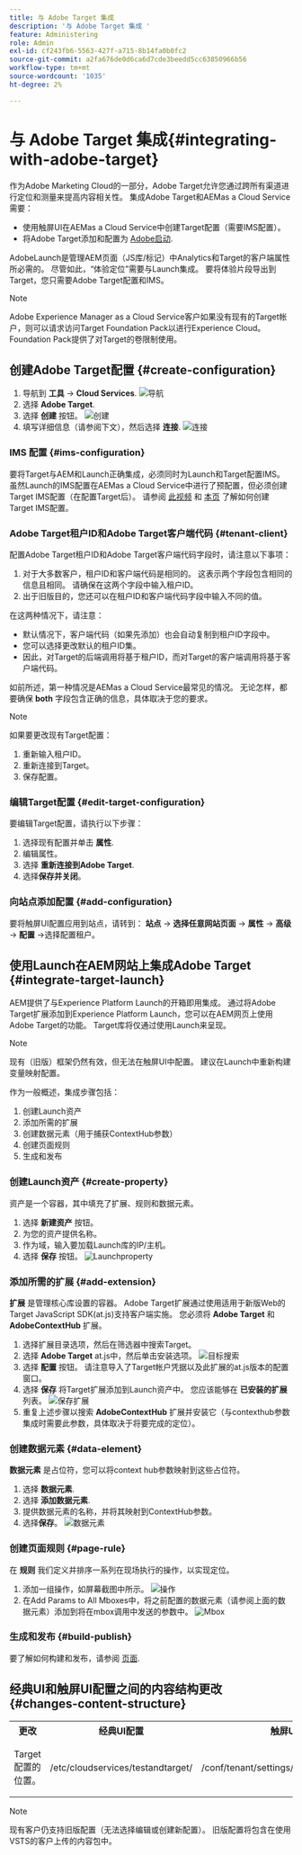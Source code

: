 ```yaml
---
title: 与 Adobe Target 集成
description: '与 Adobe Target 集成 '
feature: Administering
role: Admin
exl-id: cf243fb6-5563-427f-a715-8b14fa0b0fc2
source-git-commit: a2fa676de0d6ca6d7cde3beedd5cc63850966b56
workflow-type: tm+mt
source-wordcount: '1035'
ht-degree: 2%

---
```


# 与 Adobe Target 集成{#integrating-with-adobe-target}

作为Adobe Marketing Cloud的一部分，Adobe Target允许您通过跨所有渠道进行定位和测量来提高内容相关性。 集成Adobe Target和AEMas a Cloud Service需要：

* 使用触屏UI在AEMas a Cloud Service中创建Target配置（需要IMS配置）。
* 将Adobe Target添加和配置为 [Adobe启动](https://experienceleague.adobe.com/docs/experience-platform/tags/get-started/quick-start.html).

AdobeLaunch是管理AEM页面（JS库/标记）中Analytics和Target的客户端属性所必需的。 尽管如此，“体验定位”需要与Launch集成。 要将体验片段导出到Target，您只需要Adobe Target配置和IMS。

>[!NOTE]
>
>Adobe Experience Manager as a Cloud Service客户如果没有现有的Target帐户，则可以请求访问Target Foundation Pack以进行Experience Cloud。 Foundation Pack提供了对Target的卷限制使用。

## 创建Adobe Target配置 {#create-configuration}

1. 导航到 **工具** → **Cloud Services**.
   ![导航](assets/cloudservice1.png "导航")
2. 选择 **Adobe Target**.
3. 选择 **创建** 按钮。
   ![创建](assets/tenant1.png "创建")
4. 填写详细信息（请参阅下文），然后选择 **连接**.
   ![连接](assets/open_screen1.png "连接")

### IMS 配置 {#ims-configuration}

要将Target与AEM和Launch正确集成，必须同时为Launch和Target配置IMS。 虽然Launch的IMS配置在AEMas a Cloud Service中进行了预配置，但必须创建Target IMS配置（在配置Target后）。 请参阅 [此视频](https://helpx.adobe.com/experience-manager/kt/sites/using/aem-sites-target-standard-technical-video-understand.html) 和 [本页](https://experienceleague.adobe.com/docs/experience-manager-65/administering/integration/integration-ims-adobe-io.html) 了解如何创建Target IMS配置。

### Adobe Target租户ID和Adobe Target客户端代码 {#tenant-client}

配置Adobe Target租户ID和Adobe Target客户端代码字段时，请注意以下事项：

1. 对于大多数客户，租户ID和客户端代码是相同的。 这表示两个字段包含相同的信息且相同。 请确保在这两个字段中输入租户ID。
2. 出于旧版目的，您还可以在租户ID和客户端代码字段中输入不同的值。

在这两种情况下，请注意：

* 默认情况下，客户端代码（如果先添加）也会自动复制到租户ID字段中。
* 您可以选择更改默认的租户ID集。
* 因此，对Target的后端调用将基于租户ID，而对Target的客户端调用将基于客户端代码。

如前所述，第一种情况是AEMas a Cloud Service最常见的情况。 无论怎样，都要确保 **both** 字段包含正确的信息，具体取决于您的要求。

>[!NOTE]
>
> 如果要更改现有Target配置：
>
> 1. 重新输入租户ID。
> 2. 重新连接到Target。
> 3. 保存配置。


### 编辑Target配置 {#edit-target-configuration}

要编辑Target配置，请执行以下步骤：

1. 选择现有配置并单击 **属性**.
2. 编辑属性。
3. 选择 **重新连接到Adobe Target**.
4. 选择&#x200B;**保存并关闭**。

### 向站点添加配置 {#add-configuration}

要将触屏UI配置应用到站点，请转到： **站点** → **选择任意网站页面** → **属性** → **高级** → **配置** →选择配置租户。

## 使用Launch在AEM网站上集成Adobe Target {#integrate-target-launch}

AEM提供了与Experience Platform Launch的开箱即用集成。 通过将Adobe Target扩展添加到Experience Platform Launch，您可以在AEM网页上使用Adobe Target的功能。 Target库将仅通过使用Launch来呈现。

>[!NOTE]
>
>现有（旧版）框架仍然有效，但无法在触屏UI中配置。 建议在Launch中重新构建变量映射配置。

作为一般概述，集成步骤包括：

1. 创建Launch资产
2. 添加所需的扩展
3. 创建数据元素（用于捕获ContextHub参数）
4. 创建页面规则
5. 生成和发布

### 创建Launch资产 {#create-property}

资产是一个容器，其中填充了扩展、规则和数据元素。

1. 选择 **新建资产** 按钮。
2. 为您的资产提供名称。
3. 作为域，输入要加载Launch库的IP/主机。
4. 选择 **保存** 按钮。
   ![Launchproperty](assets/properties_newproperty1.png "Launchproperty")

### 添加所需的扩展 {#add-extension}

**扩展** 是管理核心库设置的容器。 Adobe Target扩展通过使用适用于新版Web的Target JavaScript SDK(at.js)支持客户端实施。 您必须将 **Adobe Target** 和 **AdobeContextHub** 扩展。

1. 选择扩展目录选项，然后在筛选器中搜索Target。
2. 选择 **Adobe Target** at.js中，然后单击安装选项。
   ![目标搜索](assets/search_ext1.png "目标搜索")
3. 选择 **配置** 按钮。 请注意导入了Target帐户凭据以及此扩展的at.js版本的配置窗口。
4. 选择 **保存** 将Target扩展添加到Launch资产中。 您应该能够在 **已安装的扩展** 列表。
   ![保存扩展](assets/configure_extension1.png "保存扩展")
5. 重复上述步骤以搜索 **AdobeContextHub** 扩展并安装它（与contexthub参数集成时需要此参数，具体取决于将要完成的定位）。

### 创建数据元素 {#data-element}

**数据元素** 是占位符，您可以将context hub参数映射到这些占位符。

1. 选择 **数据元素**.
2. 选择 **添加数据元素**.
3. 提供数据元素的名称，并将其映射到ContextHub参数。
4. 选择&#x200B;**保存**。
   ![数据元素](assets/data_elem1.png "数据元素")

### 创建页面规则 {#page-rule}

在 **规则** 我们定义并排序一系列在现场执行的操作，以实现定位。

1. 添加一组操作，如屏幕截图中所示。
   ![操作](assets/rules1.png "操作")
2. 在Add Params to All Mboxes中，将之前配置的数据元素（请参阅上面的数据元素）添加到将在mbox调用中发送的参数中。
   ![Mbox](assets/map_data1.png "操作")

### 生成和发布 {#build-publish}

要了解如何构建和发布，请参阅 [页面](https://experienceleague.adobe.com/docs/experience-manager-learn/aem-target-tutorial/aem-target-implementation/using-launch-adobe-io.html).

## 经典UI和触屏UI配置之间的内容结构更改 {#changes-content-structure}

<table style="table-layout:auto">
  <tr>
    <th>更改</th>
    <th>经典UI配置</th>
    <th>触屏UI配置</th>
    <th>后果</th>
  </tr>
  <tr>
    <td>Target配置的位置。</td>
    <td>/etc/cloudservices/testandtarget/</td>
    <td>/conf/tenant/settings/cloudservices/target/</td>
    <td> 以前，在/etc/cloudservices/testandtarget下存在多个配置，但现在租户下存在单个配置。</td>
  </tr>
</table>

>[!NOTE]
>
>现有客户仍支持旧版配置（无法选择编辑或创建新配置）。 旧版配置将包含在使用VSTS的客户上传的内容包中。
